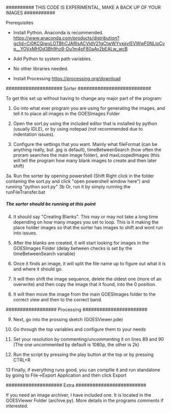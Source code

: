 
########## THIS CODE IS EXPERIMENTAL, MAKE A BACK UP OF YOUR IMAGES ###########


Prerequisites
- Install Python. Anaconda is recommended.
https://www.anaconda.com/products/distribution?gclid=Cj0KCQjwvLOTBhCJARIsACVldV21gCtwWYyxqvIEVWwF0NLjoCvp__YOVxMHDd3Bh9hz8-Du1m4pF80aAv2bEALw_wcB
- Add Python to system path variables.
- No other libraries needed.

- Install Processing
https://processing.org/download



#################### Sorter ##########################

To get this set up without having to change any major part of the program:



1.  Go into what ever program you are using for generating the images, and tell it to place all images in the GOESImages Folder

2.  Open the sort.py using the included editor that is installed by python (usually IDLE), or by using notepad (not recommended due to indentation issues).

3.  Configure the settings that you want. Mainly what fileFormat (can be anything really, but .jpg is default), timeBetweenSearch (how often the proram searches the main image folder), and maxLoopedImages (this will tell the program how many blank images to create and then later shift)

3a. Run the sorter by opening powershell (Shift Right click in the folder contaning the sort.py and click "open powershell window here") and running "python sort.py"
3b  Or, run it by simply running the runFileTransfer.bat



##### The sorter should be running at this point #####



4. It should say "Creating Blanks". This may or may not take a long time depending on how many images you set to loop. This is it making the place holder images so that the sorter has images to shift and wont run into issues.

5. After the blanks are created, it will start looking for images in the GOESImages Folder (delay between checks is set by the timeBetweenSearch variable)

6. Once it finds an image, it will split the file name up to figure out what it is and where it should go.

7. It will then shift the image sequence, delete the oldest one (more of an overwrite) and then copy the image that it found, into the 0 position.

8. It will then move the image from the main GOESImages folder to the correct view and then to the correct band.


################## Processing #######################


9.  Next, go into the prossing sketch (GOESViewer.pde)

10. Go through the top variables and configure them to your needs

11. Set your resolution by commenting/uncommenting it on lines 89 and 90 (The one uncommented by default is 1080p, the other is 2k)

12. Run the script by pressing the play button at the top or by pressing CTRL+R

13 Finally, if everything runs good, you can complile it and run standalone by going to File->Export Application and then click Export





#################### Extra #########################

If you need an image archiver, I have included one. It is located in the GOESViewer Folder (archive.py). More details in the programs comments if interested.
